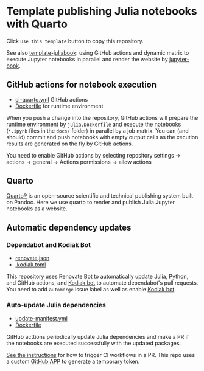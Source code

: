 # Template publishing Julia notebooks with Quarto

Click `Use this template` button to copy this repository.

See also [template-juliabook](https://github.com/sosiristseng/template-juliabook): using GitHub actions and dynamic matrix to execute Jupyter notebooks in parallel and render the website by [jupyter-book][].

[quarto]: https://quarto.org/
[jupyter-book]: https://jupyterbook.org/

## GitHub actions for notebook execution

- [ci-quarto.yml](.github/workflows/ci-quarto.yml) GitHub actions
- [Dockerfile](.github/Dockerfile) for runtime environment

When you push a change into the repository, GitHub actions will prepare the runtime environment by `julia.Dockerfile` and execute the notebooks (`*.ipynb` files in the `docs/` folder) in parallel by a job matrix. You can (and should) commit and push notebooks with empty output cells as the xecution results are generated on the fly by GitHub actions.

You need to enable GitHub actions by selecting repository settings -> actions -> general -> Actions permissions -> allow actions

## Quarto

[Quarto®](https://quarto.org/) is an open-source scientific and technical publishing system built on Pandoc. Here we use quarto to render and publish Julia Jupyter notebooks as a website.

## Automatic dependency updates

### Dependabot and Kodiak Bot

- [renovate.json](renovate.json)
- [.kodiak.toml](.github/.kodiak.toml)

This repository uses Renovate Bot to automatically update Julia, Python, and GitHub actions, and [Kodiak bot](https://kodiakhq.com/) to automate dependabot's pull requests. You need to add `automerge` issue label as well as enable [Kodiak bot](https://kodiakhq.com/).

### Auto-update Julia dependencies

- [update-manifest.yml](.github/workflows/update-manifest.yml)
- [Dockerfile](.github/Dockerfile)

GitHub acttions periodically update Julia dependencies and make a PR if the notebooks are executed successfully with the updated packages.

[See the instructions](https://github.com/peter-evans/create-pull-request/blob/main/docs/concepts-guidelines.md#triggering-further-workflow-runs) for how to trigger CI workflows in a PR. This repo uses a custom [GitHub APP](https://github.com/peter-evans/create-pull-request/blob/main/docs/concepts-guidelines.md#authenticating-with-github-app-generated-tokens) to generate a temporary token.
